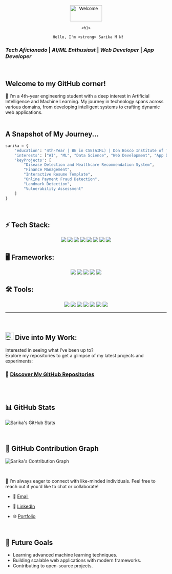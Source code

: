 <div align="center" style="font-family: Georgia, Arial, sans-serif;  position:relative;">
<img src="https://media.tenor.com/aCQAWmp5Jd8AAAAi/hello-wave.gif" alt="Welcome" style="width: 100px; height:50px"/>
<p style="align:center; font-family: Georgia, Arial, sans-serif; align-items:center">

    <h1>

      Hello, I'm <strong> Sarika M N!
      

</strong> </h1>
    </p>
</div>

<div> <h3><strong> <i> Tech Aficionado </i> | <i> AI/ML Enthusiast </i> | <i> Web Developer </i> | <i> App Developer </i>  </strong> </h2></div>
<br>

## Welcome to my GitHub corner! 
🌱 I’m a 4th-year engineering student with a deep interest in Artificial Intelligence and Machine Learning. My journey in technology spans across various domains, from developing intelligent systems to crafting dynamic web applications.
<br>
<br>

## A Snapshot of My Journey...
```python
sarika = {
    'education': "4th-Year | BE in CSE(AIML) | Don Bosco Institute of Technology | CGPA: 9.15",
    'interests': ["AI", "ML", "Data Science", "Web Development", "App Development", "Cybersecurity"],
    'keyProjects': [
        "Disease Detection and Healthcare Recommendation System",
        "Finance Management",
        "Interactive Resume Template",
        "Online Payment Fraud Detection",
        "Landmark Detection",
        "Vulnerability Assessment"
    ]
}
```
<br>
  
## ⚡ Tech Stack:
<p align="center"> <img src="https://img.shields.io/badge/C%20-%2300599C.svg?style=for-the-badge&logo=c&logoColor=white" /> <img src="https://img.shields.io/badge/C++%20-%2300599C.svg?style=for-the-badge&logo=c%2B%2B&logoColor=white" /> <img src="https://img.shields.io/badge/Java-%23007396.svg?style=for-the-badge&logo=java&logoColor=white" /> <img src="https://img.shields.io/badge/Python-%2314354C.svg?style=for-the-badge&logo=python&logoColor=white" /> <img src="https://img.shields.io/badge/HTML5-%23E34F26.svg?style=for-the-badge&logo=html5&logoColor=white" /> <img src="https://img.shields.io/badge/CSS3-%231572B6.svg?style=for-the-badge&logo=css3&logoColor=white" /> <img src="https://img.shields.io/badge/JavaScript-%23F7DF1E.svg?style=for-the-badge&logo=javascript&logoColor=black" /> <img src="https://img.shields.io/badge/MySQL-%2300f.svg?style=for-the-badge&logo=mysql&logoColor=white" /> </p>


## 🖥️ Frameworks:
<p align="center"> <img src="https://img.shields.io/badge/Angular-DD0031?style=for-the-badge&logo=angular&logoColor=white" /> <img src="https://img.shields.io/badge/React-%2320232a.svg?style=for-the-badge&logo=react&logoColor=%2361DAFB" /> <img src="https://img.shields.io/badge/React_Native-%2320232a.svg?style=for-the-badge&logo=react&logoColor=%2361DAFB" /> <img src="https://img.shields.io/badge/Django-%23092E20.svg?style=for-the-badge&logo=django&logoColor=white" /> <img src="https://img.shields.io/badge/Flask-%23000.svg?style=for-the-badge&logo=flask&logoColor=white" /> </p>


## 🛠️ Tools:
<p align="center"> <img src="https://img.shields.io/badge/Git-%23F05033.svg?style=for-the-badge&logo=git&logoColor=white" /> <img src="https://img.shields.io/badge/GitHub-%23181717.svg?style=for-the-badge&logo=github&logoColor=white" /> <img src="https://img.shields.io/badge/VSCode-%23007ACC.svg?style=for-the-badge&logo=visual-studio-code&logoColor=white" /> <img src="https://img.shields.io/badge/Node.js-%2343853D.svg?style=for-the-badge&logo=node.js&logoColor=white" /> <img src="https://img.shields.io/badge/Postman-FF6C37?style=for-the-badge&logo=postman&logoColor=white" /> <img src="https://img.shields.io/badge/Expo-1C1E24?style=for-the-badge&logo=expo&logoColor=#D04A37" /> <img src="https://img.shields.io/badge/Eclipse-2C2255?style=for-the-badge&logo=eclipse&logoColor=white" /> </p>

---

<br>

## <img src="https://cdn.pixabay.com/animation/2023/06/13/15/12/15-12-47-323_512.gif" alt="Explore" width="25" />  Dive into My Work:
Interested in seeing what I’ve been up to?
<br>
Explore my repositories to get a glimpse of my latest projects and experiments:
### 🔗 [Discover My GitHub Repositories](https://github.com/Sarika362?tab=repositories)

<br>



<br>

## 📊 GitHub Stats
![Sarika's GitHub Stats](https://github-readme-stats.vercel.app/api?username=Sarika362&show_icons=true&hide_title=true&count_private=true&hide=prs&theme=tokyonight)



<br>

## 🌟 GitHub Contribution Graph
![Sarika's Contribution Graph](https://github-readme-streak-stats.herokuapp.com/?user=Sarika362&theme=dark)



<br>

 💞 I’m always eager to connect with like-minded individuals. Feel free to reach out if you'd like to chat or collaborate!


* 📧 [Email](sarika.mn97@gmail.com)

* 💼 [LinkedIn](https://www.linkedin.com/in/sarika-m-n/)

* 🌐 [Portfolio](https://sarikamn-362.netlify.app/)

<br>



## 🎯 Future Goals
- Learning advanced machine learning techniques.
- Building scalable web applications with modern frameworks.
- Contributing to open-source projects.

